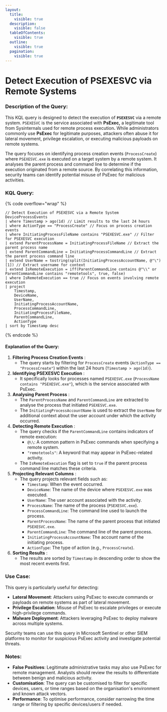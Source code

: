 ```yaml
---
layout:
  title:
    visible: true
  description:
    visible: false
  tableOfContents:
    visible: true
  outline:
    visible: true
  pagination:
    visible: true
---
```


# Detect Execution of PSEXESVC via Remote Systems

### Description of the Query:

This KQL query is designed to detect the execution of **`PSEXESVC`** via a remote system. `PSEXESVC` is the service associated with **PsExec,** a legitimate tool from Sysinternals used for remote process executio&#x6E;**.** While administrators commonly use **PsExec** for legitimate purposes, attackers often abuse it for lateral movement, privilege escalation, or executing malicious payloads on remote systems.

The query focuses on identifying process creation events (`ProcessCreate`) where `PSEXESVC.exe` is executed on a target system by a remote system. It analyses the parent process and command line to determine if the execution originated from a remote source. By correlating this information, security teams can identify potential misuse of PsExec for malicious activities.

### KQL Query:

{% code overflow="wrap" %}
```kusto
// Detect Execution of PSEXESVC via a Remote System
DeviceProcessEvents
| where Timestamp > ago(1d) // Limit results to the last 24 hours
| where ActionType == "ProcessCreate" // Focus on process creation events
| where InitiatingProcessFileName contains "PSEXESVC.exe" // Filter for PSEXESVC execution
| extend ParentProcessName = InitiatingProcessFileName // Extract the parent process name
| extend ParentCommandLine = InitiatingProcessCommandLine // Extract the parent process command line
| extend UserName = tostring(split(InitiatingProcessAccountName, @"\")[1]) // Extract username for context
| extend IsRemoteExecution = iff(ParentCommandLine contains @"\\" or ParentCommandLine contains "remotetools", true, false)
| where IsRemoteExecution == true // Focus on events involving remote execution
| project
    Timestamp,
    DeviceName,
    UserName,
    InitiatingProcessAccountName,
    ProcessCommandLine,
    InitiatingProcessFileName,
    ParentCommandLine,
    ActionType
| sort by Timestamp desc
```
{% endcode %}

#### Explanation of the Query:

1. **Filtering Process Creation Events** :
   * The query starts by filtering for `ProcessCreate` events (`ActionType == "ProcessCreate"`) within the last 24 hours (`Timestamp > ago(1d)`).
2. **Identifying PSEXESVC Execution** :
   * It specifically looks for processes named `PSEXESVC.exe` (`ProcessName contains "PSEXESVC.exe"`), which is the service associated with PsExec.
3. **Analysing Parent Process** :
   * The `ParentProcessName` and `ParentCommandLine` are extracted to analyse the process that initiated `PSEXESVC.exe`.
   * The `InitiatingProcessAccountName` is used to extract the `UserName` for additional context about the user account under which the activity occurred.
4. **Detecting Remote Execution** :
   * The query checks if the `ParentCommandLine` contains indicators of remote execution:
     * `@\\`: A common pattern in PsExec commands when specifying a remote system.
     * `"remotetools"`: A keyword that may appear in PsExec-related activity.
   * The `IsRemoteExecution` flag is set to `true` if the parent process command line matches these criteria.
5. **Projecting Relevant Columns** :
   * The query projects relevant fields such as:
     * `Timestamp`: When the event occurred.
     * `DeviceName`: The name of the device where `PSEXESVC.exe` was executed.
     * `UserName`: The user account associated with the activity.
     * `ProcessName`: The name of the process (`PSEXESVC.exe`).
     * `ProcessCommandLine`: The command line used to launch the process.
     * `ParentProcessName`: The name of the parent process that initiated `PSEXESVC.exe`.
     * `ParentCommandLine`: The command line of the parent process.
     * `InitiatingProcessAccountName`: The account name of the initiating process.
     * `ActionType`: The type of action (e.g., `ProcessCreate`).
6. **Sorting Results** :
   * The results are sorted by `Timestamp` in descending order to show the most recent events first.

### Use Case:

This query is particularly useful for detecting:

* **Lateral Movement**: Attackers using PsExec to execute commands or payloads on remote systems as part of lateral movement.
* **Privilege Escalation**: Misuse of PsExec to escalate privileges or execute high-privilege commands.
* **Malware Deployment**: Attackers leveraging PsExec to deploy malware across multiple systems.

Security teams can use this query in Microsoft Sentinel or other SIEM platforms to monitor for suspicious PsExec activity and investigate potential threats.

### Notes:

* **False Positives**: Legitimate administrative tasks may also use PsExec for remote management. Analysts should review the results to differentiate between benign and malicious activity.
* **Customisation**: The query can be customised to filter for specific devices, users, or time ranges based on the organisation's environment and known attack vectors.
* **Performance**: To optimise performance, consider narrowing the time range or filtering by specific devices/users if needed.
